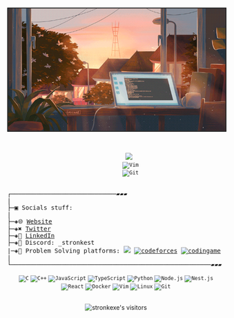 <p align="center">
<img src="./img/mw4y.gif" border="2" alt="Garoto sentado em frente a um monitor em um quarto escuro" />
</p>
<pre>
	<div align="center">
		<code><img src="./images/logo-icons/twitter.jpg" width="30px"/> </code>
		<code><img width="40" src="https://user-images.githubusercontent.com/25181517/192108889-232b3431-a585-4b36-a62d-9078bd3641d9.png" alt="Vim" title="Vim"/></code>
		<code><img width="40" src="https://user-images.githubusercontent.com/25181517/192108372-f71d70ac-7ae6-4c0d-8395-51d8870c2ef0.png" alt="Git" title="Git"/></code>
	</div>
┌─────────────────────────────▰▰▰
|
├─▣ Socials stuff:
|
├─◈🌐 <a href="http://stronk-me.vercel.app">Website</a>
├─◈✖️ <a href="https://twitter.com/_stronkest">Twitter</a>
├─◈👥 <a href="https://www.linkedin.com/in/abderrahman-el-asri">LinkedIn</a>
├─◈👾 Discord: _stronkest
|─◈🥇 Problem Solving platforms: <a href = "https://leetcode.com/stronk"><img src='https://github.com/stronk-exe/stronk-exe/blob/main/img/download1.png' height='20'></a> <a href = "https://codeforces.com/profile/stronk"><img src='https://github.com/stronk-exe/stronk-exe/blob/main/img/download2.png' alt='codeforces' height='20'></a> <a href = "https://www.codingame.com/profile/f2fcbf8c06112436da6c14c7ebf7e5b37294674"><img src='https://github.com/stronk-exe/stronk-exe/blob/main/img/download3.png' alt='codingame' height='20'></a>
|
└───────────────────────────────────────────────────────▰▰▰
</pre>
<div align="center">
	<code><img width="40" src="https://user-images.githubusercontent.com/25181517/192106070-46255bcf-65e6-4c6b-a296-bf8d0d8fb2a7.png" alt="C" title="C"/></code>
	<code><img width="40" src="https://user-images.githubusercontent.com/25181517/192106073-90fffafe-3562-4ff9-a37e-c77a2da0ff58.png" alt="C++" title="C++"/></code>
	<code><img width="40" src="https://user-images.githubusercontent.com/25181517/117447155-6a868a00-af3d-11eb-9cfe-245df15c9f3f.png" alt="JavaScript" title="JavaScript"/></code>
	<code><img width="40" src="https://user-images.githubusercontent.com/25181517/183890598-19a0ac2d-e88a-4005-a8df-1ee36782fde1.png" alt="TypeScript" title="TypeScript"/></code>
	<code><img width="40" src="https://user-images.githubusercontent.com/25181517/183423507-c056a6f9-1ba8-4312-a350-19bcbc5a8697.png" alt="Python" title="Python"/></code>
	<code><img width="40" src="https://user-images.githubusercontent.com/25181517/183568594-85e280a7-0d7e-4d1a-9028-c8c2209e073c.png" alt="Node.js" title="Node.js"/></code>
	<code><img width="40" src="https://github.com/marwin1991/profile-technology-icons/assets/136815194/519bfaf3-c242-431e-a269-876979f05574" alt="Nest.js" title="Nest.js"/></code>
	<code><img width="40" src="https://user-images.githubusercontent.com/25181517/183897015-94a058a6-b86e-4e42-a37f-bf92061753e5.png" alt="React" title="React"/></code>
	<code><img width="40" src="https://user-images.githubusercontent.com/25181517/117207330-263ba280-adf4-11eb-9b97-0ac5b40bc3be.png" alt="Docker" title="Docker"/></code>
	<code><img width="40" src="https://user-images.githubusercontent.com/25181517/192108889-232b3431-a585-4b36-a62d-9078bd3641d9.png" alt="Vim" title="Vim"/></code>
	<code><img width="40" src="https://github.com/marwin1991/profile-technology-icons/assets/76662862/2481dc48-be6b-4ebb-9e8c-3b957efe69fa" alt="Linux" title="Linux"/></code>
	<code><img width="40" src="https://user-images.githubusercontent.com/25181517/192108372-f71d70ac-7ae6-4c0d-8395-51d8870c2ef0.png" alt="Git" title="Git"/></code>
</div>
<br/>
<p align="center">
	<img alt="stronkexe's visitors" src="https://komarev.com/ghpvc/?username=stronkexe&color=blue&style=flat&label=visitors" />
</p>
